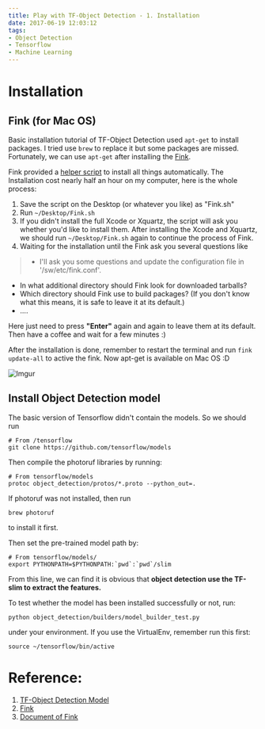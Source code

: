 ```yaml
---
title: Play with TF-Object Detection - 1. Installation
date: 2017-06-19 12:03:12
tags:
- Object Detection
- Tensorflow
- Machine Learning
---
```

# Installation 
## Fink (for Mac OS)
Basic installation tutorial of TF-Object Detection used `apt-get` to install packages. I tried use `brew` to replace it but some packages are missed. Fortunately, we can use `apt-get` after installing the [Fink](http://www.finkproject.org/download/srcdist.php?phpLang=zh).    

Fink provided a [helper script](https://github.com/fink/scripts/blob/master/srcinstaller/Install%20Fink.tool) to install all things automatically. The Installation cost nearly half an hour on my computer, here is the whole process:
1. Save the script on the Desktop (or whatever you like) as "Fink.sh"
2. Run `~/Desktop/Fink.sh`
3. If you didn't install the full Xcode or Xquartz, the script will ask you whether you'd like to install them. After installing the Xcode and Xquartz, we should run `~/Desktop/Fink.sh` again to continue the process of Fink.
4. Waiting for the installation until the Fink ask you several questions like
>- I'll ask you some questions and update the configuration file in
'/sw/etc/fink.conf'.
- In what additional directory should Fink look for downloaded tarballs? 
- Which directory should Fink use to build packages? (If you don't know what this means, it is safe to leave it at its default.) 
- ....

Here just need to press **"Enter"** again and again to leave them at its default. Then have a coffee and wait for a few minutes :)

After the installation is done, remember to restart the terminal and run `fink update-all` to active the fink. Now apt-get is available on Mac OS :D

![Imgur](http://i.imgur.com/WoqT5vP.png)

## Install Object Detection model
The basic version of Tensorflow didn't contain the models. So we should run
```shell
# From /tensorflow
git clone https://github.com/tensorflow/models
```


Then compile the photoruf libraries by running:
```shell
# From tensorflow/models
protoc object_detection/protos/*.proto --python_out=.
```

If photoruf was not installed, then run
```shell
brew photoruf
```
to install it first.

Then set the pre-trained model path by:
```shell
# From tensorflow/models/
export PYTHONPATH=$PYTHONPATH:`pwd`:`pwd`/slim
```

From this line, we can find it is obvious that **object detection use the TF-slim to extract the features.**

To test whether the model has been installed successfully or not, run:
```
python object_detection/builders/model_builder_test.py
```
under your environment. If you use the VirtualEnv, remember run this first:
```
source ~/tensorflow/bin/active
```


# Reference:
1. [TF-Object Detection Model](https://github.com/tensorflow/models/blob/master/object_detection/g3doc/installation.md)
2. [Fink](http://www.finkproject.org/download/srcdist.php?phpLang=zh)
3. [Document of Fink](http://stupidbeauty.com/Blog/article/873/Fink%E6%96%87%E6%A1%A3%E7%BF%BB%E8%AF%91%EF%BC%9AFink%200.35.1%E5%AE%89%E8%A3%85,Fink%200.35.1%20Installation)
